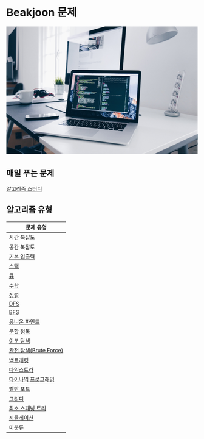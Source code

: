 # Beakjoon 문제

![](picture/notebook2.jpg)

## 매일 푸는 문제

[알고리즘 스터디](everyday.md)

## 알고리즘 유형

| 문제 유형 | 
|---------|
| 시간 복잡도|
| 공간 복잡도|
| [기본 입출력](입출력/)|
| [스택](stack/)|
| [큐](queue/)|
| [수학](수학/)|
| [정렬](정렬/)|
| [DFS](dfs/)|
| [BFS](bfs/)|
| [유니온 파인드](유니온%20파인드/)|
| [분할 정복](분할%20정복/)|
| [이분 탐색](이분%20탐색/)|
| [완전 탐색(Brute Force)](브루트포스/)|
| [백트래킹](백트래킹/)|
| [다익스트라](다익스트라/)|
| [다이나믹 프로그래밍](다이나믹%20프로그래밍/)|
| [벨만 포드](벨만포드/)|
| [그리디](그리디/)|
| [최소 스패닝 트리](최소%20스패닝%20트리/)|
| [시뮬레이션](시뮬레이션/)|
| 미분류|
